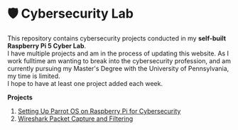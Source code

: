 # 🛡️ Cybersecurity Lab
This repository contains cybersecurity projects conducted in my **self-built Raspberry Pi 5 Cyber Lab**.<br>
I have multiple projects and am in the process of updating this website. As I work fulltime am wanting to break into the cybersecurity profession, and am currently pursuing my Master's Degree with the University of Pennsylvania, my time is limited.<br>
I hope to have at least one project added each week.


**Projects**<br>
1. [Setting Up Parrot OS on Raspberry Pi for Cybersecurity](docs/LabSetup-Guide.md) <br>
2. [Wireshark Packet Capture and Filtering](docs/WireShark-Project.md)<br>


